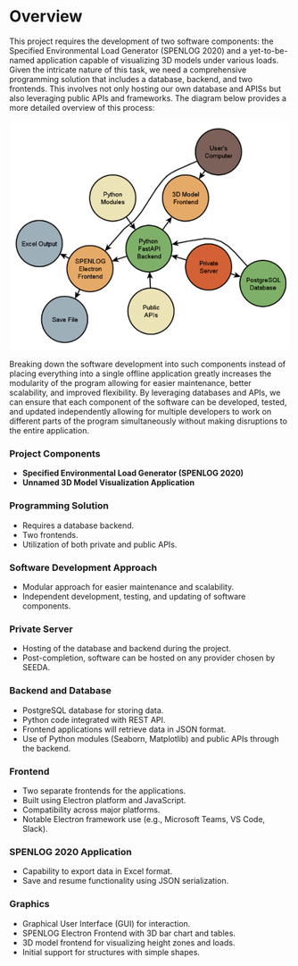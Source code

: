 # Overview
This project requires the development of two software components: the Specified Environmental Load Generator (SPENLOG 2020) and a yet-to-be-named application capable of visualizing 3D models under various loads.
Given the intricate nature of this task, we need a comprehensive programming solution that includes a database, backend, and two frontends. This involves not only hosting our own database and APISs but also leveraging public APIs and frameworks.
The diagram below provides a more detailed overview of this process:

![ASPENLOG Architecture](programming_overview.png)

Breaking down the software development into such components instead of placing everything into a single offline application greatly increases the modularity of the program allowing for easier maintenance, better scalability, and improved flexibility. By leveraging databases and APIs, we can ensure that each component of the software can be developed, tested, and updated independently allowing for multiple developers to work on different parts of the program simultaneously without making disruptions to the entire application.
### Project Components
- **Specified Environmental Load Generator (SPENLOG 2020)**
- **Unnamed 3D Model Visualization Application**

### Programming Solution
- Requires a database backend.
- Two frontends.
- Utilization of both private and public APIs.

### Software Development Approach
- Modular approach for easier maintenance and scalability.
- Independent development, testing, and updating of software components.

### Private Server
- Hosting of the database and backend during the project.
- Post-completion, software can be hosted on any provider chosen by SEEDA.

### Backend and Database
- PostgreSQL database for storing data.
- Python code integrated with REST API.
- Frontend applications will retrieve data in JSON format.
- Use of Python modules (Seaborn, Matplotlib) and public APIs through the backend.

### Frontend
- Two separate frontends for the applications.
- Built using Electron platform and JavaScript.
- Compatibility across major platforms.
- Notable Electron framework use (e.g., Microsoft Teams, VS Code, Slack).

### SPENLOG 2020 Application
- Capability to export data in Excel format.
- Save and resume functionality using JSON serialization.

### Graphics
- Graphical User Interface (GUI) for interaction.
- SPENLOG Electron Frontend with 3D bar chart and tables.
- 3D model frontend for visualizing height zones and loads.
- Initial support for structures with simple shapes.
